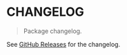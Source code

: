 # CHANGELOG

> Package changelog.

See [GitHub Releases](https://github.com/stdlib-js/math-iter-special-ceil/releases) for the changelog.